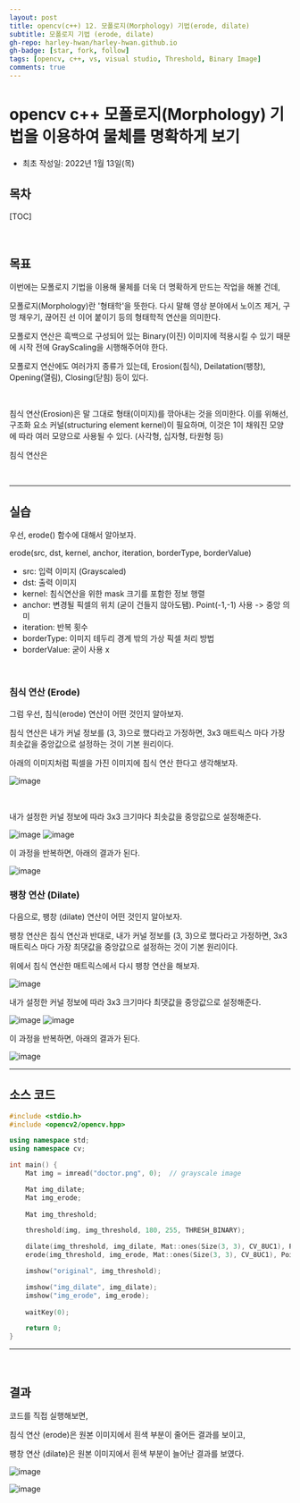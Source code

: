 ```yaml
---
layout: post
title: opencv(c++) 12. 모폴로지(Morphology) 기법(erode, dilate)
subtitle: 모폴로지 기법 (erode, dilate)
gh-repo: harley-hwan/harley-hwan.github.io
gh-badge: [star, fork, follow]
tags: [opencv, c++, vs, visual studio, Threshold, Binary Image]
comments: true
---
```


# opencv c++ 모폴로지(Morphology) 기법을 이용하여 물체를 명확하게 보기

- 최초 작성일: 2022년 1월 13일(목)

## 목차

[TOC]

<br/>

## 목표

이번에는 모폴로지 기법을 이용해 물체를 더욱 더 명확하게 만드는 작업을 해볼 건데,

모폴로지(Morphology)란 '형태학'을 뜻한다. 다시 말해 영상 분야에서 노이즈 제거, 구멍 채우기, 끊어진 선 이어 붙이기 등의 형태학적 연산을 의미한다.

모폴로지 연산은 흑백으로 구성되어 있는 Binary(이진) 이미지에 적용시킬 수 있기 때문에 시작 전에 GrayScaling을 시행해주어야 한다.

모폴로지 연산에도 여러가지 종류가 있는데, Erosion(침식), Deilatation(팽창), Opening(열림), Closing(닫힘) 등이 있다.

<br/>

침식 연산(Erosion)은 말 그대로 형태(이미지)를 깎아내는 것을 의미한다. 이를 위해선, 구조화 요소 커널(structuring element kernel)이 필요하며, 이것은 1이 채워진 모양에 따라 여러 모양으로 사용될 수 있다. (사각형, 십자형, 타원형 등)

침식 연산은 


<br/>

---

## 실습

우선, erode() 함수에 대해서 알아보자.

erode(src, dst, kernel, anchor, iteration, borderType, borderValue)
- src: 입력 이미지 (Grayscaled)
- dst: 출력 이미지
- kernel: 침식연산을 위한 mask 크기를 포함한 정보 행렬
- anchor: 변경될 픽셀의 위치 (굳이 건들지 않아도됌). Point(-1,-1) 사용 -> 중앙 의미
- iteration: 반복 횟수
- borderType: 이미지 테두리 경계 밖의 가상 픽셀 처리 방법
- borderValue: 굳이 사용 x

<br/>

### 침식 연산 (Erode)

그럼 우선, 침식(erode) 연산이 어떤 것인지 알아보자.

침식 연산은 내가 커널 정보를 (3, 3)으로 했다라고 가정하면, 3x3 매트릭스 마다 가장 최솟값을 중앙값으로 설정하는 것이 기본 원리이다.

아래의 이미지처럼 픽셀을 가진 이미지에 침식 연산 한다고 생각해보자.

![image](https://user-images.githubusercontent.com/68185569/149255972-e89a5532-20dc-469f-920c-02db26926fa7.png)

<br/>

내가 설정한 커널 정보에 따라 3x3 크기마다 최솟값을 중앙값으로 설정해준다.

![image](https://user-images.githubusercontent.com/68185569/149256338-c9d9305a-5b54-4c49-9543-0b225a27d57f.png)
![image](https://user-images.githubusercontent.com/68185569/149256511-e418df97-08c8-4a6a-9ede-38eb4ea62089.png)

이 과정을 반복하면, 아래의 결과가 된다.

![image](https://user-images.githubusercontent.com/68185569/149256161-00713af2-5d54-4a43-a063-5aded6b9727c.png)

### 팽창 연산 (Dilate)

다음으로, 팽창 (dilate) 연산이 어떤 것인지 알아보자.

팽창 연산은 침식 연산과 반대로, 내가 커널 정보를 (3, 3)으로 했다라고 가정하면, 3x3 매트릭스 마다 가장 최댓값을 중앙값으로 설정하는 것이 기본 원리이다.

위에서 침식 연산한 매트릭스에서 다시 팽창 연산을 해보자.

![image](https://user-images.githubusercontent.com/68185569/149256968-ceda02b3-d071-4147-bf52-5d9654c09499.png)



내가 설정한 커널 정보에 따라 3x3 크기마다 최댓값을 중앙값으로 설정해준다.

![image](https://user-images.githubusercontent.com/68185569/149257074-4a8838de-85fa-4281-8a5a-af5e75181ae8.png)
![image](https://user-images.githubusercontent.com/68185569/149257111-764053d2-bfdf-49e8-8e3c-bdd417783ed7.png)

이 과정을 반복하면, 아래의 결과가 된다.

![image](https://user-images.githubusercontent.com/68185569/149257198-d681a956-bf0a-470c-8f4f-85bf96c36a29.png)


---

## 소스 코드

```c++
#include <stdio.h>
#include <opencv2/opencv.hpp>

using namespace std;
using namespace cv;

int main() {
	Mat img = imread("doctor.png", 0);	// grayscale image

	Mat img_dilate;
	Mat img_erode;
	
	Mat img_threshold;

	threshold(img, img_threshold, 180, 255, THRESH_BINARY);

	dilate(img_threshold, img_dilate, Mat::ones(Size(3, 3), CV_8UC1), Point(-1, -1));
	erode(img_threshold, img_erode, Mat::ones(Size(3, 3), CV_8UC1), Point(-1, -1));

	imshow("original", img_threshold);

	imshow("img_dilate", img_dilate);
	imshow("img_erode", img_erode);
	
	waitKey(0);

	return 0;
}
```

---

<br/>

## 결과

코드를 직접 실행해보면,

침식 연산 (erode)은 원본 이미지에서 흰색 부분이 줄어든 결과를 보이고,

팽창 연산 (dilate)은 원본 이미지에서 흰색 부분이 늘어난 결과를 보였다.

![image](https://user-images.githubusercontent.com/68185569/149257369-53566c37-733d-4351-a35d-a553bdee7740.png)

![image](https://user-images.githubusercontent.com/68185569/149257430-987d5520-9031-498d-b623-9aeac78cf19a.png)

